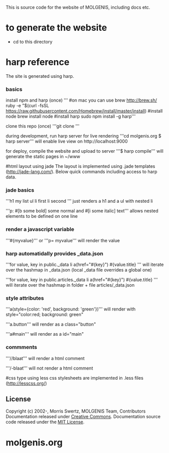 This is source code for the website of MOLGENIS, including docs etc.

# to generate the website



- cd to this directory

# harp reference
The site is generated using harp.

### basics

install npm and harp (once)
'''
#on mac you can use brew http://brew.sh/
ruby -e "$(curl -fsSL https://raw.githubusercontent.com/Homebrew/install/master/install)
#install node
brew install node
#install harp
sudo npm install -g harp'''

clone this repo (once)
'''git clone '''

during development, run harp server for live rendering
'''cd molgenis.org
$ harp server'''
will enable live view on http://localhost:9000

for deploy, compile the website and upload to server
'''$ harp compile'''
will generate the static pages in ~/www

#html layout using jade 
The layout is implemented using .jade templates (http://jade-lang.com/).
Below quick commands including access to harp data.

### jade basics

'''h1 my list
ul
  li first
  li second
'''
just renders a h1 and a ul with nested li 

'''p: #[b some bold] some normal and #[i some italic] text'''
allows nested elements to be defined on one line

### render a javascript variable
'''#{myvalue}'''
or
'''p= myvalue'''
will render the value

### harp automatidally provides _data.json
'''for value, key in public._data
  li
    a(href="#{key}") #{value.title}
'''
will iterate over the hashmap in _data.json (local _data file overrides a global one) 

'''for value, key in public.articles._data
  li
    a(href="#{key}") #{value.title}
'''
will iterate over the hashmap in folder + file articles/_data.json 

### style attributes

'''a(style={color: 'red', background: 'green'})'''
will render with style="color:red; background: green"

'''a.button'''
will render as a class="button"

'''a#main'''
will render as a id="main"

### commments

'''//blaat'''
will render a html comment

'''/-blaat'''
will not render a html comment

#css type using less
css stylesheets are implemented in .less files (http://lesscss.org/)

## License
Copyright (c) 2002-, Morris Swertz, MOLGENIS Team, 
Contributors Documentation released under [Creative Commons](./LICENSE-CC).
Documentation source code released under the [MIT License](./LICENSE-MIT).
# molgenis.org
